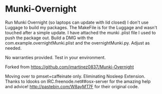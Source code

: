 # Munki-Overnight
Run Munki Overnight (so laptops can update with lid closed)
I don't use Luggage to build my packages. The MakeFile is for the Luggage and
wasn't touched after a simple update. I have attached the munki .plist file I
used to push the package out. Build a DMG with the com.example.overnightMunki.plist
and the overnightMunki.py. Adjust as needed.

No warranties provided. Test in your environment.

Forked from https://github.com/jmartinez0837/Munki-Overnight

Moving over to pmset+caffeinate only. Eliminating Nosleep Extension.
Thanks to ldooks on IRC.freenode.net##osx-server for the amazing help and advice!
http://pastebin.com/W8ayMT7F for their original code.
